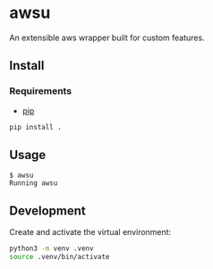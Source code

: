 # awsu
An extensible aws wrapper built for custom features.
## Install
### Requirements
- [pip](https://pypi.org/project/pip/)
```bash
pip install .
```
## Usage
```
$ awsu
Running awsu
```

## Development
Create and activate the virtual environment:

```bash
python3 -m venv .venv
source .venv/bin/activate
```
